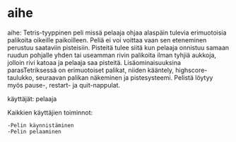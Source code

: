 # aihe

aihe: Tetris-tyyppinen peli missä pelaaja ohjaa alaspäin tulevia erimuotoisia palikoita oikeille paikoilleen. Peliä ei voi voittaa vaan sen eteneminen perustuu saataviin pisteisiin. Pisteitä tulee siitä kun pelaaja onnistuu samaan ruudun pohjalle yhden tai useamman rivin palikoita ilman tyhjiä aukkoja, jolloin rivi katoaa ja pelaaja saa pisteitä.
	Lisäominaisuuksina parasTetriksessä on erimuotoiset palikat, niiden kääntely, highscore-taulukko, seuraavan palikan näkeminen ja pistesysteemi. Pelistä löytyy myös pause-, restart- ja quit-nappulat.

käyttäjät: pelaaja

Kaikkien käyttäjien toiminnot:

	-Pelin käynnistäminen
	-Pelin pelaaminen

